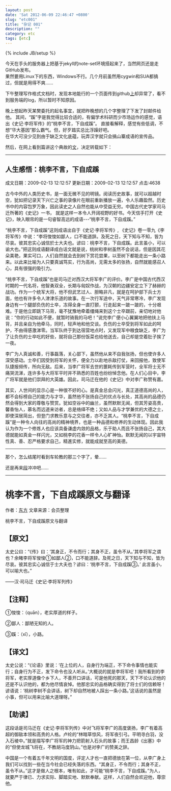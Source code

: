 ```yaml
---
layout: post
date: 'Sat 2012-06-09 22:46:47 +0800'
slug: "etc001"
title: "杂记 001"
description: ""
category: etc
tags: [etc]
---
```

{% include JB/setup %}

今天在手头的服务器上把基于jekyll的note-set环境搭起来了，当然网页还是走GitHub发布。   
果然要用Linux下的东西，Windows不行。几个月前虽然用cygwin和SUA都搞过，但就是用得不爽……

下午整理写作格式文档时，发现本地能行的一个页面传到github<a href="/pages/HelpLiquid.html">上</a>却异常了，看不到服务端的log，所以暂时不知原因。

晚上想起昨天某樊委托的起名事宜，就把昨晚想的几个字整理了下发了封邮件给他。
其间，“蹊”字是我觉得比较合适的，有偏学术科研而少市场运作的感觉，语出《史记·李将军传》的“桃李不言，下自成蹊”。
直接看解释，感觉有些低调，不想“华大基因”那么霸气。但，好歹踏实总比浮躁好吧。   
在华大可没少见到由于缺乏文化底蕴，玩弄汉字就只会搞山寨成语的宣传品。

然后，在网上看到篇讲这个典故的[文](http://xiaoyao.blog.epochtimes.com/article/show?articleid=6711 "人生感悟：桃李不言，下自成蹊")，决定转载如下：

* * *

人生感悟：桃李不言，下自成蹊
----------------------------
成文日期：2009-02-13 12:12:57    更新日期：2009-02-13 12:12:57   点击:4638

古今中外的人类历史书，是一面无微不见的明镜。阅读历史故事，就可以超越时空，犹如把记录天下兴亡之事的录像片在眼前重新播放一遍，令人乐趣盈然。历史书中的内容包罗万象，因此读史之人自然也能从中受益无穷。中国古代史学家司马迁所著的《史记》一书， 就是这样一本令人开阔视野的好书。今天信手打开《史记》，映入眼帘的是一句睿智高远的成语---“桃李不言，下自成蹊。”

“桃李不言，下自成蹊”这则成语出自于《史记·李将军传》, 《史记》卷一零九《李将军传》中说：“李将悛悛如鄙人，口不能道辞。及死之日，天下知与不知，皆为尽哀。彼其忠实心诚信於士大夫也。谚曰：桃李不言，下自成蹊。此言虽小，可以谕大也。”把这则成语翻译成白话文就是说，桃树和李树虽然不会说话，但是因其花朵美艳，果实可口，人们自然就会去到树下赏花尝果，以至树下都能走出一条小路来。以此来比喻为人只要真诚笃实，行为高尚，无需太多的张扬，自然就能感召人心，具有很强的吸引力。

“桃李不言，下自成蹊”也是司马迁对西汉大将军李广的评价。李广是中国古代西汉时期的一代名将，他智勇双全，长期与匈奴作战，为汉朝的边疆安定立下了赫赫的战功。作为一个统军大将，他不但武艺过人、胆略非凡，就是在呵护部下兵士方面，他也有许多令人津津乐道的故事。在一次行军途中，天气非常寒冷，李广发现身边有一个腿部负伤的士卒，冻得全身一直打颤，行走起来一跛一跛的，十分艰难。于是他立即跳下马背，毫不犹豫地牵着缰绳来到这个士卒跟前，亲切地对他说：“你的行动如此不便，就暂时骑我的马吧！”说完李广便小心翼翼地把他扶上马背，并且亲自为他牵马，同时，轻声地和他交谈。负伤的士卒受到将军如此的呵护，不由得感激涕零。当军队终于到达宿营地点时，又发现军中粮食缺乏，李广为了让负伤的士卒吃的好些，就将自己那份饭菜也给他送去，自己却是空着肚子挨了一夜。

李广为人真诚和善，行事磊落，关心部下，虽然他从来不自我张扬，但也使许多人深受感动。士卒们因受到将军的关怀，便全力以赴地杀敌打仗，来回报他，致使军队捷报频传，所向无敌。后来，当李广将军去世的噩耗传到军营时，全军将士无不痛哭流涕，连许多与大将军平时并不熟悉的百姓也纷纷悼念他。在人们心目中，李广将军就是他们崇拜的大英雄。因此，司马迁在他的《史记》中对李广称赞有嘉。

其实，人世间的显示心是一种很不好的心。是真金总会闪光，真正道德高尚的人，都不会标榜自己的能力与才华，虽然他不张扬自己的优点与长处，其高尚的品德仍然会得到大家的尊敬与赞赏。犹如空谷中的幽兰，虽然默默无闻，但其芳姿高贵，馨香怡人，慕名而远道来访者，总是络绎不绝；又如人品与才学兼优的大德之士，即使深居简出，但登门求教乐意与之交往者，亦不乏其人。“桃李不言，下自成蹊”是一种令人向往的高尚的精神境界，也是一种品德和修养的生动体现。因此我认为作为一个修炼人也应该具备谦虚内敛的品格，乐于助人而且不张扬自己，其大德就能如真金一样闪光，又如桃李的花香一样令人心旷神怡。默默无闻的以宇宙特性真、善、忍严格要求自己，精進实修，就能成就至高的美德。

* * *

那个，怎么结尾时看到车轮教的那三个字了，晕……

还是再来[段](http://www.thn21.com/wen/wai/25544.html "桃李不言，下自成蹊原文与翻译")冲冲吧……

* * *

桃李不言，下自成蹊原文与翻译
============================
作者：[东方](http://www.thn21.com/ShowAuthor.asp?ChannelID=1011&AuthorName=%B6%AB%B7%BD) 文章来源：会员整理

桃李不言，下自成蹊原文与翻译

【原文】
--------
太史公曰：“《传》曰：‘其身正，不令而行；其身不正，虽令不从。’其李将军之谓也？余睹李将军悛悛①如鄙人②，口不能道辞。及死之日，天下知与不知，皆为尽哀。彼其忠实心诚信于士大夫也？谚曰：‘桃李不言，下自成蹊③。’ 此言虽小，可以喻大也。”

——汉·司马迁《史记·李将军列传》　　　　　　　　

【注释】
--------
①悛悛：（quān），老实厚道的样子。

②鄙人：鄙陋无知的人。

③蹊：（xī），小路。

【译文】
--------
太史公说：“《论语》里说：‘在上位的人，自身行为端正，不下命令事情也能实行；自身行为不正，发下命令也没人听从。’大概说的就是李将军吧！我所看到的李将军，老实厚道像个乡下人，不善开口讲话，可是他死的那天，天下不论认识他的还是不认识他的，都为他尽情哀悼。他那忠实的品格确实得到了将士们的信赖呀！谚语说：‘桃树李树不会讲话，树下却自然地被人踩出一条小路。’这话说的虽然是小事，但可以用来比喻大道理呀。”

【助读】
--------
这段话是司马迁在《史记·李将军列传》中对飞将军李广的高度褒扬，李广有着高超的御敌本领和高贵的人格。卢纶的“林暗草惊风，将军夜引弓。平明寻白羽，没入石棱中。”就是描写李广将军的神力把箭射入石头的故事；而王昌龄《出塞》中的“但使龙城飞将在，不教胡马度阴山。”也是对李广的赞美之辞。

中国是一个有着五千年文明的国度，评定人才也一直把德放在第一位，从李广身上我们可以找到一些在当今社会已经失落的东西。“其身正，不令而行；其身不正，虽令不从。”这才是做人之根本，唯有如此，才可能“桃李不言，下自成蹊。”为人，就要严于律已、力求实际、脚踏实地、默默奉献。这样，人们自然会欢迎他，尊崇他。
